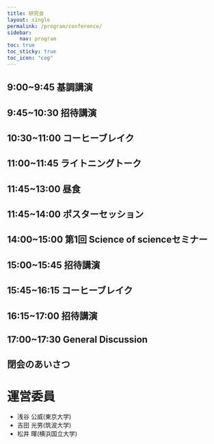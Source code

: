 ```yaml
---
title: 研究会
layout: single
permalink: /program/conference/
sidebar: 
    nav: program
toc: true
toc_sticky: true
toc_icon: "cog"
---
```


<style>
p.title { font-weight: bold; font-size: 120%; }
</style>

<style>
p.time { font-style: italic; font-size: 90%; }
</style>

<style>
p.speaker-bio { font-style: italic; font-size: 80%; }
</style>

## 9:00~9:45 基調講演

<!-- TBD -->
<!-- ![Geoffrey Hinton]({{ site.baseurl }}/assets/images/keynotes/geoffrey_hinton.jpg){: .align-center} -->

<!-- **<font size="5">タイトル</font>**<br> -->

<!-- --概要-- -->

<!-- --登壇者説明-- -->
<!-- {: .speaker-bio} -->

## 9:45~10:30 招待講演

<!-- TBD -->
<!-- ![Alison Gopnik]({{ site.baseurl }}/assets/images/keynotes/alison_gopnik.jpg){: .align-center} -->

<!-- **<font size="5">タイトル</font>**<br> -->

<!-- --概要-- -->

<!-- --登壇者説明-- -->
<!-- {: .speaker-bio} -->

## 10:30~11:00 コーヒーブレイク

<!-- 会場にて、お茶、お菓子をご用意します。 -->

<!-- スポンサー:  -->

## 11:00~11:45 ライトニングトーク

<!-- * 11:00~11:05 説明 -->
<!-- * 11:05~11:10 タイトル, 著者名 -->
<!-- * 11:10~11:15 タイトル, 著者名 -->
<!-- * 11:15~11:20 タイトル, 著者名 -->
<!-- * 11:20~11:25 タイトル, 著者名 -->
<!-- * 11:25~11:30 タイトル, 著者名 -->
<!-- * 11:30~11:35 タイトル, 著者名 -->
<!-- * 11:35~11:40 タイトル, 著者名 -->

## 11:45~13:00 昼食

## 11:45~14:00 ポスターセッション

## 14:00~15:00 第1回 Science of scienceセミナー

<!-- ![Geoffrey Hinton]({{ site.baseurl }}/assets/images/keynotes/geoffrey_hinton.jpg){: .align-center} -->

<!-- **<font size="5">タイトル</font>**<br> -->

<!-- --概要-- -->

<!-- --登壇者説明-- -->
<!-- {: .speaker-bio} -->

## 15:00~15:45 招待講演

<!-- ![Alison Gopnik]({{ site.baseurl }}/assets/images/keynotes/alison_gopnik.jpg){: .align-center} -->

<!-- **<font size="5">タイトル</font>**<br> -->

<!-- --概要-- -->

<!-- --登壇者説明-- -->
<!-- {: .speaker-bio} -->

## 15:45~16:15 コーヒーブレイク

<!-- 会場にて、お茶、お菓子をご用意します。 -->

## 16:15~17:00 招待講演

<!-- * 16:00~16:05 説明 -->
<!-- * 16:05~16:15 タイトル(社名) -->
<!-- * 16:15~16:25 タイトル(社名) -->
<!-- * 16:25~16:35 タイトル(社名) -->
<!-- * 16:35~16:45 質疑応答 -->

## 17:00~17:30 General Discussion

## 閉会のあいさつ

# 運営委員

* 浅谷 公威(東京大学)
* 吉田 光男(筑波大学)
* 松井 暉(横浜国立大学)